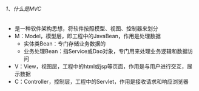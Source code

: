 ###### 1、什么是MVC

- 是一种软件架构思想，将软件按照模型、视图、控制器来划分
- M：Model，模型层，即工程中的JavaBean，作用是处理数据
    - 实体类Bean：专门存储业务数据的
    - 业务处理Bean：指Service或Dao对象，专门用来处理业务逻辑和数据访问
- V：View，视图层，工程中的html或jsp等页面，作用是与用户进行交互，展示数据
- C：Controller，控制层，工程中的Servlet，作用是接收请求和响应浏览器



